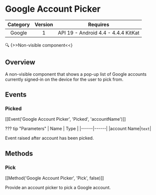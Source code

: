 # Google Account Picker

| Category | Version | Requires |
|:--------:|:-------:|:--------:|
|Google|1|API 19 - Android 4.4 - 4.4.4 KitKat|

:mag: {>>Non-visible component<<}

## Overview

A non-visible component that shows a pop-up list of Google accounts currently signed-in on the device for the user to pick from.

## Events

### Picked

[[Event('Google Account Picker', 'Picked', 'accountName')]]

??? tip "Parameters"
    | Name | Type |
    |------|------|
    |account Name|`text`|


Event raised after account has been picked.

## Methods

### Pick

[[Method('Google Account Picker', 'Pick', false)]]

Provide an account picker to pick a Google account.